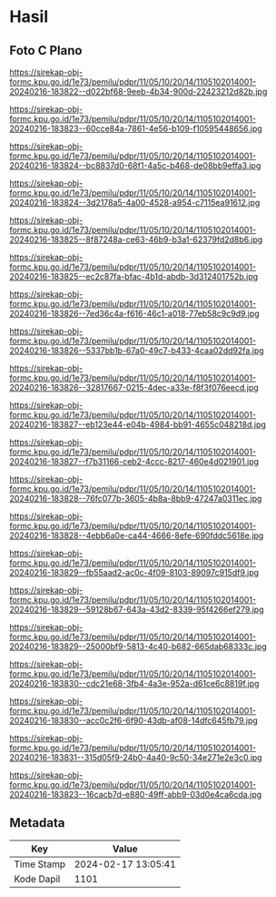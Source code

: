 # Hasil

## Foto C Plano

https://sirekap-obj-formc.kpu.go.id/1e73/pemilu/pdpr/11/05/10/20/14/1105102014001-20240216-183822--d022bf68-9eeb-4b34-900d-22423212d82b.jpg

https://sirekap-obj-formc.kpu.go.id/1e73/pemilu/pdpr/11/05/10/20/14/1105102014001-20240216-183823--60cce84a-7861-4e56-b109-f10595448656.jpg

https://sirekap-obj-formc.kpu.go.id/1e73/pemilu/pdpr/11/05/10/20/14/1105102014001-20240216-183824--bc8837d0-68f1-4a5c-b468-de08bb9effa3.jpg

https://sirekap-obj-formc.kpu.go.id/1e73/pemilu/pdpr/11/05/10/20/14/1105102014001-20240216-183824--3d2178a5-4a00-4528-a954-c7115ea91612.jpg

https://sirekap-obj-formc.kpu.go.id/1e73/pemilu/pdpr/11/05/10/20/14/1105102014001-20240216-183825--8f87248a-ce63-46b9-b3a1-62379fd2d8b6.jpg

https://sirekap-obj-formc.kpu.go.id/1e73/pemilu/pdpr/11/05/10/20/14/1105102014001-20240216-183825--ec2c87fa-bfac-4b1d-abdb-3d312401752b.jpg

https://sirekap-obj-formc.kpu.go.id/1e73/pemilu/pdpr/11/05/10/20/14/1105102014001-20240216-183826--7ed36c4a-f616-46c1-a018-77eb58c9c9d9.jpg

https://sirekap-obj-formc.kpu.go.id/1e73/pemilu/pdpr/11/05/10/20/14/1105102014001-20240216-183826--5337bb1b-67a0-49c7-b433-4caa02dd92fa.jpg

https://sirekap-obj-formc.kpu.go.id/1e73/pemilu/pdpr/11/05/10/20/14/1105102014001-20240216-183826--32817667-0215-4dec-a33e-f8f3f076eecd.jpg

https://sirekap-obj-formc.kpu.go.id/1e73/pemilu/pdpr/11/05/10/20/14/1105102014001-20240216-183827--eb123e44-e04b-4984-bb91-4655c048218d.jpg

https://sirekap-obj-formc.kpu.go.id/1e73/pemilu/pdpr/11/05/10/20/14/1105102014001-20240216-183827--f7b31166-ceb2-4ccc-8217-460e4d021901.jpg

https://sirekap-obj-formc.kpu.go.id/1e73/pemilu/pdpr/11/05/10/20/14/1105102014001-20240216-183828--76fc077b-3605-4b8a-8bb9-47247a0311ec.jpg

https://sirekap-obj-formc.kpu.go.id/1e73/pemilu/pdpr/11/05/10/20/14/1105102014001-20240216-183828--4ebb6a0e-ca44-4666-8efe-690fddc5618e.jpg

https://sirekap-obj-formc.kpu.go.id/1e73/pemilu/pdpr/11/05/10/20/14/1105102014001-20240216-183829--fb55aad2-ac0c-4f09-8103-89097c915df9.jpg

https://sirekap-obj-formc.kpu.go.id/1e73/pemilu/pdpr/11/05/10/20/14/1105102014001-20240216-183829--59128b67-643a-43d2-8339-95f4266ef279.jpg

https://sirekap-obj-formc.kpu.go.id/1e73/pemilu/pdpr/11/05/10/20/14/1105102014001-20240216-183829--25000bf9-5813-4c40-b682-665dab68333c.jpg

https://sirekap-obj-formc.kpu.go.id/1e73/pemilu/pdpr/11/05/10/20/14/1105102014001-20240216-183830--cdc21e68-3fb4-4a3e-952a-d61ce6c8819f.jpg

https://sirekap-obj-formc.kpu.go.id/1e73/pemilu/pdpr/11/05/10/20/14/1105102014001-20240216-183830--acc0c2f6-6f90-43db-af08-14dfc645fb79.jpg

https://sirekap-obj-formc.kpu.go.id/1e73/pemilu/pdpr/11/05/10/20/14/1105102014001-20240216-183831--315d05f9-24b0-4a40-9c50-34e271e2e3c0.jpg

https://sirekap-obj-formc.kpu.go.id/1e73/pemilu/pdpr/11/05/10/20/14/1105102014001-20240216-183823--16cacb7d-e880-49ff-abb9-03d0e4ca6cda.jpg


## Metadata

| Key        | Value               |
| ---------- | ------------------- |
| Time Stamp | 2024-02-17 13:05:41 |
| Kode Dapil | 1101                |



